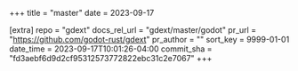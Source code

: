 +++
title = "master"
date = 2023-09-17

[extra]
repo = "gdext"
docs_rel_url = "gdext/master/godot"
pr_url = "https://github.com/godot-rust/gdext"
pr_author = ""
sort_key = 9999-01-01
date_time = 2023-09-17T10:01:26-04:00
commit_sha = "fd3aebf6d9d2cf95312573772822ebc31c2e7067"
+++


